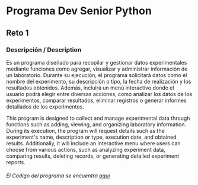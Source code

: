 # Programa Dev Senior Python

## Reto 1

### Descripción / Description
Es un programa diseñado para recopilar y gestionar datos experimentales mediante funciones como agregar, visualizar y administrar información de un laboratorio. Durante su ejecución, el programa solicitará datos como el nombre del experimento, su descripción o tipo, la fecha de realización y los resultados obtenidos. Además, incluirá un menú interactivo donde el usuario podrá elegir entre diversas acciones, como analizar los datos de los experimentos, comparar resultados, eliminar registros o generar informes detallados de los experimentos. 

This program is designed to collect and manage experimental data through functions such as adding, viewing, and organizing laboratory information. During its execution, the program will request details such as the experiment's name, description or type, execution date, and obtained results. Additionally, it will include an interactive menu where users can choose from various actions, such as analyzing experiment data, comparing results, deleting records, or generating detailed experiment reports.

###### El Código del programa se encuentra [aquí](experimento_reto1.py)

 
